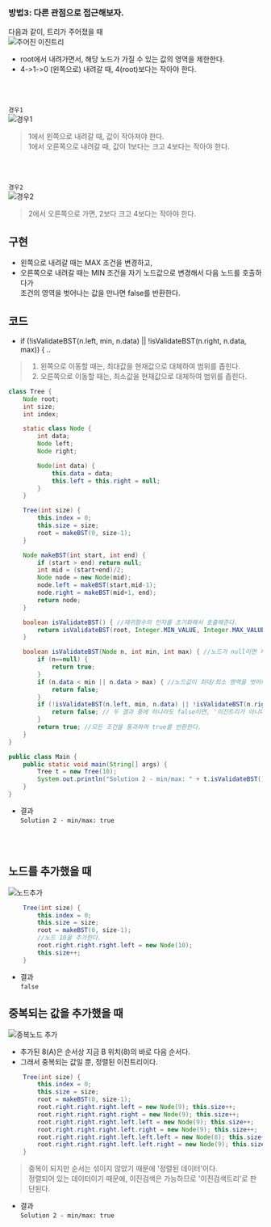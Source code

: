### 방법3: 다른 관점으로 접근해보자.
다음과 같이, 트리가 주어졌을 때 <br>
![주어진 이진트리](https://user-images.githubusercontent.com/57389368/189056804-dbeb599b-49db-4bd8-8a7b-6d8740ddaefe.JPG) <br>
+ root에서 내려가면서, 해당 노드가 가질 수 있는 값의 영역을 제한한다.
+ 4->1->0 (왼쪽으로) 내려갈 때, 4(root)보다는 작아야 한다.

<br><br>

`경우1` <br>
![경우1](https://user-images.githubusercontent.com/57389368/189080140-e5bc8ae1-11a6-4e26-ad7c-d8e14787263e.JPG) <br>
> 1에서 왼쪽으로 내려갈 때, 값이 작아져야 한다. <br> 1에서 오른쪽으로 내려갈 때, 값이 1보다는 크고 4보다는 작아야 한다.

<br><br>

`경우2` <br>
![경우2](https://user-images.githubusercontent.com/57389368/189080687-26a70694-e6c3-4e1d-b889-a70b2980a07a.JPG) <br>
> 2에서 오른쪽으로 가면, 2보다 크고 4보다는 작아야 한다. 

## 구현
+ 왼쪽으로 내려갈 때는 MAX 조건을 변경하고,
+ 오른쪽으로 내려갈 때는 MIN 조건을 자기 노드값으로 변경해서 다음 노드를 호출하다가 <br> 조건의 영역을 벗어나는 값을 만나면 false를 반환한다.

## 코드
+  if (!isValidateBST(n.left, min, n.data) || !isValidateBST(n.right, n.data, max)) { ..
> 1. 왼쪽으로 이동할 때는, 최대값을 현재값으로 대체하여 범위를 좁힌다. <br>
> 2. 오른쪽으로 이동할 때는, 최소값을 현재값으로 대체하여 범위를 좁힌다. 

```java
class Tree {
    Node root;
    int size;
    int index;

    static class Node {
        int data;
        Node left;
        Node right;

        Node(int data) {
            this.data = data;
            this.left = this.right = null;
        }
    }

    Tree(int size) {
        this.index = 0;
        this.size = size;
        root = makeBST(0, size-1);
    }

    Node makeBST(int start, int end) {
        if (start > end) return null;
        int mid = (start+end)/2;
        Node node = new Node(mid);
        node.left = makeBST(start,mid-1);
        node.right = makeBST(mid+1, end);
        return node;
    }

    boolean isValidateBST() { //재귀함수의 인자를 초기화해서 호출해준다.
        return isValidateBST(root, Integer.MIN_VALUE, Integer.MAX_VALUE); //파라미터: 시작노드, 최소값, 최대값
    }

    boolean isValidateBST(Node n, int min, int max) { //노드가 null이면 재귀호출을 종료한다.
        if (n==null) {
            return true;
        }
        if (n.data < min || n.data > max) { //노드값이 최대/최소 영역을 벗어나면, false를 반환한다.
            return false;
        }
        if (!isValidateBST(n.left, min, n.data) || !isValidateBST(n.right, n.data, max)) { //최대/최소 영역을 벗어나지 않았을 때
            return false; // 두 결과 중에 하나라도 false이면, '이진트리가 아니다' 로 판단하여 false를 반환
        }
        return true; //모든 조건을 통과하여 true를 반환한다.
    }
}

public class Main {
    public static void main(String[] args) {
        Tree t = new Tree(10);
        System.out.println("Solution 2 - min/max: " + t.isValidateBST());
    }
}
```

+ 결과 <br>
`Solution 2 - min/max: true`

<br> <br>

## 노드를 추가했을 때
![노드추가](https://user-images.githubusercontent.com/57389368/189066775-6882e98f-d692-4f4c-adad-36f10ab184bd.JPG) <br>

```java
    Tree(int size) {
        this.index = 0;
        this.size = size;
        root = makeBST(0, size-1);
        //노드 10을 추가한다.
        root.right.right.right.left = new Node(10);
        this.size++;
    }
```    

+ 결과 <br>
`false` 

## 중복되는 값을 추가했을 때
![중복노드 추가](https://user-images.githubusercontent.com/57389368/189087070-5c475fd1-5a30-4c19-b69e-97ce673cd3d9.JPG) <br>
+ 추가된 8(A)은 순서상 지금 B 위치(8)의 바로 다음 순서다.
+ 그래서 중복되는 값일 뿐, 정렬된 이진트리이다.

```java
    Tree(int size) {
        this.index = 0;
        this.size = size;
        root = makeBST(0, size-1);
        root.right.right.right.left = new Node(9); this.size++;
        root.right.right.right.right = new Node(9); this.size++;
        root.right.right.right.left.left = new Node(9); this.size++;
        root.right.right.right.left.right = new Node(9); this.size++;
        root.right.right.right.left.left.left = new Node(8); this.size++;
        root.right.right.right.left.left.right = new Node(9); this.size++;
    }
```    

> 중복이 되지만 순서는 섞이지 않았기 때문에 '정렬된 데이터'이다. <br> 정렬되어 있는 데이터이기 때문에, 이진검색은 가능하므로 '이진검색트리'로 판단된다.

+ 결과 <br> `Solution 2 - min/max: true`
